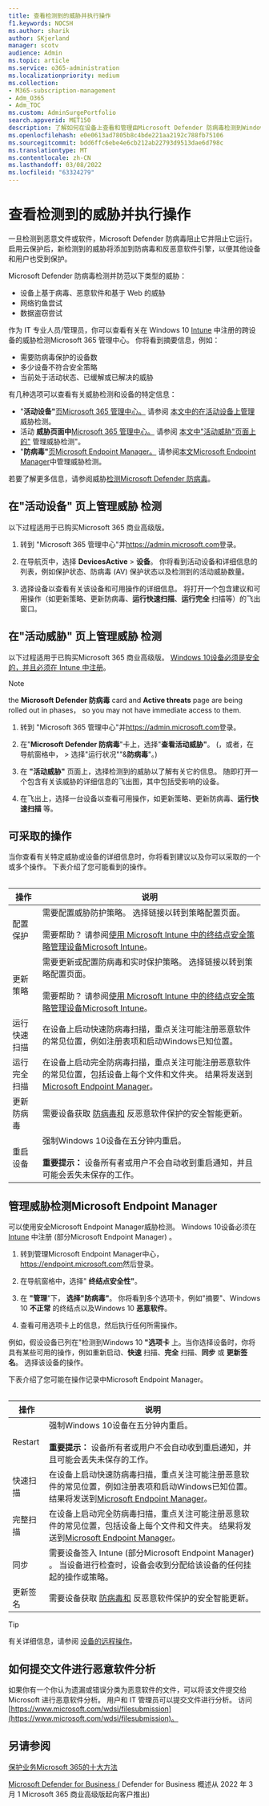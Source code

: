 ```yaml
---
title: 查看检测到的威胁并执行操作
f1.keywords: NOCSH
ms.author: sharik
author: SKjerland
manager: scotv
audience: Admin
ms.topic: article
ms.service: o365-administration
ms.localizationpriority: medium
ms.collection:
- M365-subscription-management
- Adm_O365
- Adm_TOC
ms.custom: AdminSurgePortfolio
search.appverid: MET150
description: 了解如何在设备上查看和管理由Microsoft Defender 防病毒检测到Windows 10威胁。
ms.openlocfilehash: e0e0613ad7805b8c4bde221aa2192c788fb75106
ms.sourcegitcommit: bdd6ffc6ebe4e6cb212ab22793d9513dae6d798c
ms.translationtype: MT
ms.contentlocale: zh-CN
ms.lasthandoff: 03/08/2022
ms.locfileid: "63324279"
---
```

# <a name="review-detected-threats-and-take-action"></a>查看检测到的威胁并执行操作

一旦检测到恶意文件或软件，Microsoft Defender 防病毒阻止它并阻止它运行。 启用云保护后，新检测到的威胁将添加到防病毒和反恶意软件引擎，以便其他设备和用户也受到保护。

Microsoft Defender 防病毒检测并防范以下类型的威胁：

- 设备上基于病毒、恶意软件和基于 Web 的威胁
- 网络钓鱼尝试
- 数据盗窃尝试

作为 IT 专业人员/管理员，你可以查看有关在 Windows 10 [Intune](/mem/intune/enrollment/device-enrollment) 中注册的跨设备的威胁检测Microsoft 365 管理中心。 你将看到摘要信息，例如：

- 需要防病毒保护的设备数
- 多少设备不符合安全策略
- 当前处于活动状态、已缓解或已解决的威胁

有几种选项可以查看有关威胁检测和设备的特定信息：

- "**活动设备"**<a href="https://go.microsoft.com/fwlink/p/?linkid=2024339" target="_blank">页Microsoft 365 管理中心。</a> 请参阅 [本文中的在活动设备上管理](#manage-threat-detections-on-the-active-devices-page) 威胁检测。
- 活动 **威胁页面中**<a href="https://go.microsoft.com/fwlink/p/?linkid=2024339" target="_blank">Microsoft 365 管理中心。</a> 请参阅 [本文中"活动威胁"页面上的"](#manage-threat-detections-on-the-active-threats-page) 管理威胁检测"。
- "**防病毒"**<a href="https://go.microsoft.com/fwlink/p/?linkid=2150463" target="_blank">页Microsoft Endpoint Manager。</a> 请参阅[本文Microsoft Endpoint Manager](#manage-threat-detections-in-microsoft-endpoint-manager)中管理威胁检测。

若要了解更多信息，请参阅威胁[检测Microsoft Defender 防病毒](threats-detected-defender-av.md)。

## <a name="manage-threat-detections-on-the-active-devices-page"></a>在"活动设备" **页上管理威胁** 检测

以下过程适用于已购买Microsoft 365 商业高级版。

1. 转到 "Microsoft 365 管理中心"并<a href="https://go.microsoft.com/fwlink/p/?linkid=2024339" target="_blank">https://admin.microsoft.com</a>登录。

2. 在导航页中，选择 **DevicesActive** >  **设备**。 你将看到活动设备和详细信息的列表，例如保护状态、防病毒 (AV) 保护状态以及检测到的活动威胁数量。

3. 选择设备以查看有关该设备和可用操作的详细信息。 将打开一个包含建议和可用操作（如更新策略、更新防病毒、**运行快速扫描**、**运行完全** 扫描等）的飞出窗口。

## <a name="manage-threat-detections-on-the-active-threats-page"></a>在"活动威胁" **页上管理威胁** 检测

以下过程适用于已购买Microsoft 365 商业高级版。 [Windows 10设备必须是安全的，](../setup/secure-win-10-pcs.md)[并且必须在 Intune 中注册](/mem/intune/enrollment/windows-enrollment-methods)。

> [!NOTE]
> the **Microsoft Defender 防病毒** card and **Active threats** page are being rolled out in phases， so you may not have immediate access to them.

1. 转到 "Microsoft 365 管理中心"并<a href="https://go.microsoft.com/fwlink/p/?linkid=2024339" target="_blank">https://admin.microsoft.com</a>登录。

2. 在"**Microsoft Defender 防病毒**"卡上，选择"**查看活动威胁"**。  (，或者，在导航窗格中， > 选择"运行状况""&**防病毒**"。) 

3. 在 **"活动威胁"** 页面上，选择检测到的威胁以了解有关它的信息。 随即打开一个包含有关该威胁的详细信息的飞出图，其中包括受影响的设备。

4. 在飞出上，选择一台设备以查看可用操作，如更新策略、更新防病毒、**运行快速扫描** 等。

## <a name="actions-you-can-take"></a>可采取的操作

当你查看有关特定威胁或设备的详细信息时，你将看到建议以及你可以采取的一个或多个操作。 下表介绍了您可能看到的操作。<br><br>

| 操作 | 说明 |
|--|--|
| 配置保护 | 需要配置威胁防护策略。 选择链接以转到策略配置页面。<br><br>需要帮助？ 请参阅[使用 Microsoft Intune 中的终结点安全策略管理设备Microsoft Intune](/mem/intune/protect/endpoint-security-policy)。 |
| 更新策略 | 需要更新或配置防病毒和实时保护策略。 选择链接以转到策略配置页面。<br><br>需要帮助？ 请参阅[使用 Microsoft Intune 中的终结点安全策略管理设备Microsoft Intune](/mem/intune/protect/endpoint-security-policy)。 |
| 运行快速扫描 | 在设备上启动快速防病毒扫描，重点关注可能注册恶意软件的常见位置，例如注册表项和启动Windows已知位置。 |
| 运行完全扫描 | 在设备上启动完全防病毒扫描，重点关注可能注册恶意软件的常见位置，包括设备上每个文件和文件夹。 结果将发送到[Microsoft Endpoint Manager](/mem/intune/fundamentals/tutorial-walkthrough-endpoint-manager)。 |
| 更新防病毒 | 需要设备获取 [防病毒和](https://go.microsoft.com/fwlink/?linkid=2149926) 反恶意软件保护的安全智能更新。 |
| 重启设备 | 强制Windows 10设备在五分钟内重启。<br><br>**重要提示：** 设备所有者或用户不会自动收到重启通知，并且可能会丢失未保存的工作。 |

## <a name="manage-threat-detections-in-microsoft-endpoint-manager"></a>管理威胁检测Microsoft Endpoint Manager

可以使用安全Microsoft Endpoint Manager威胁检测。 Windows 10设备必须在 [Intune](/mem/intune/enrollment/windows-enrollment-methods) 中注册 (部分Microsoft Endpoint Manager) 。

1. 转到管理Microsoft Endpoint Manager中心，<a href="https://go.microsoft.com/fwlink/p/?linkid=2150463" target="_blank">https://endpoint.microsoft.com</a>然后登录。

2. 在导航窗格中，选择" **终结点安全性"**。

3. 在 **"管理**"下， **选择"防病毒"**。 你将看到多个选项卡，例如"摘要"、Windows 10 **不正常** 的终结点以及Windows 10 **恶意软件**。

4. 查看可用选项卡上的信息，然后执行任何所需操作。

例如，假设设备已列在"检测到Windows 10 **"选项卡** 上。当你选择设备时，你将具有某些可用的操作，例如重新启动、**快速** 扫描、**完全** 扫描、**同步** 或 **更新签名**。 选择该设备的操作。

下表介绍了您可能在操作记录中Microsoft Endpoint Manager。<br><br>

| 操作 | 说明 |
|--|--|
| Restart | 强制Windows 10设备在五分钟内重启。<br><br>**重要提示：** 设备所有者或用户不会自动收到重启通知，并且可能会丢失未保存的工作。 |
| 快速扫描 | 在设备上启动快速防病毒扫描，重点关注可能注册恶意软件的常见位置，例如注册表项和启动Windows已知位置。 结果将发送到[Microsoft Endpoint Manager](/mem/intune/fundamentals/tutorial-walkthrough-endpoint-manager)。 |
| 完整扫描 | 在设备上启动完全防病毒扫描，重点关注可能注册恶意软件的常见位置，包括设备上每个文件和文件夹。 结果将发送到[Microsoft Endpoint Manager](/mem/intune/fundamentals/tutorial-walkthrough-endpoint-manager)。 |
| 同步 | 需要设备签入 Intune (部分Microsoft Endpoint Manager) 。 当设备进行检查时，设备会收到分配给该设备的任何挂起的操作或策略。 |
| 更新签名 | 需要设备获取 [防病毒和](https://go.microsoft.com/fwlink/?linkid=2149926) 反恶意软件保护的安全智能更新。 |

> [!TIP]
> 有关详细信息，请参阅 [设备的远程操作](/mem/intune/protect/endpoint-security-manage-devices#remote-actions-for-devices)。

## <a name="how-to-submit-a-file-for-malware-analysis"></a>如何提交文件进行恶意软件分析

如果你有一个你认为遗漏或错误分类为恶意软件的文件，可以将该文件提交给 Microsoft 进行恶意软件分析。 用户和 IT 管理员可以提交文件进行分析。 访问 [https://www.microsoft.com/wdsi/filesubmission](https://www.microsoft.com/wdsi/filesubmission)。

## <a name="see-also"></a>另请参阅

[保护业务Microsoft 365的十大方法](secure-your-business-data.md)

[Microsoft Defender for Business (](../../security/defender-business/mdb-overview.md) Defender for Business 概述从 2022 年 3 月 1 Microsoft 365 商业高级版起向客户推出) 